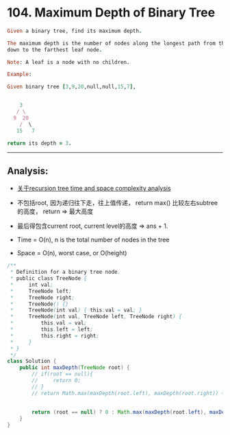 # 104. Maximum Depth of Binary Tree

```ruby
Given a binary tree, find its maximum depth.

The maximum depth is the number of nodes along the longest path from the root node 
down to the farthest leaf node.

Note: A leaf is a node with no children.

Example:

Given binary tree [3,9,20,null,null,15,7],


    3
   / \
  9  20
    /  \
   15   7

return its depth = 3.
```

---

## Analysis:

- [关于recursion tree time and space complexity analysis](https://novemberfall.github.io/LeetCode-NoteBook/#/Recursion/recursionTime)

- 不包括root, 因为递归往下走，往上值传递， return max() 比较左右subtree 的高度， return => 最大高度
- 最后得包含current root, current level的高度 => ans + 1.


- Time = O(n),  n is the total number of nodes in the tree
- Space = O(n), worst case, or O(height)



```java
/**
 * Definition for a binary tree node.
 * public class TreeNode {
 *     int val;
 *     TreeNode left;
 *     TreeNode right;
 *     TreeNode() {}
 *     TreeNode(int val) { this.val = val; }
 *     TreeNode(int val, TreeNode left, TreeNode right) {
 *         this.val = val;
 *         this.left = left;
 *         this.right = right;
 *     }
 * }
 */
class Solution {
    public int maxDepth(TreeNode root) {
        // if(root == null){
        //     return 0;
        // }
        // return Math.max(maxDepth(root.left), maxDepth(root.right)) + 1;
        
        
        return (root == null) ? 0 : Math.max(maxDepth(root.left), maxDepth(root.right)) + 1;
    }
}
```